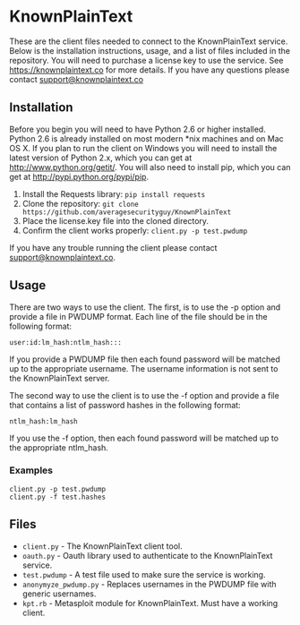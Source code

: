 KnownPlainText
==============

These are the client files needed to connect to the KnownPlainText
service. Below is the installation instructions, usage, and a list 
of files included in the repository. You will need to purchase a 
license key to use the service. See https://knownplaintext.co for 
more details. If you have any questions please contact support@knownplaintext.co

Installation
------------

Before you begin you will need to have Python 2.6 or higher installed. 
Python 2.6 is already installed on most modern *nix machines and on 
Mac OS X. If you plan to run the client on Windows you will need to 
install the latest version of Python 2.x, which you can get at 
http://www.python.org/getit/. You will also need to install pip, which 
you can get at http://pypi.python.org/pypi/pip.

1. Install the Requests library: `pip install requests`
2. Clone the repository: `git clone https://github.com/averagesecurityguy/KnownPlainText`
3. Place the license.key file into the cloned directory.
4. Confirm the client works properly: `client.py -p test.pwdump`

If you have any trouble running the client please contact support@knownplaintext.co.

Usage
-----
There are two ways to use the client. The first, is to use the -p option and 
provide a file in PWDUMP format. Each line of the file should be in the following 
format:

    user:id:lm_hash:ntlm_hash:::

If you provide a PWDUMP file then each found password will be matched up to the 
appropriate username. The username information is not sent to the KnownPlainText 
server.

The second way to use the client is to use the -f option and provide a file that 
contains a list of password hashes in the following format:

    ntlm_hash:lm_hash

If you use the -f option, then each found password will be matched up to the 
appropriate ntlm_hash.

### Examples ###
    client.py -p test.pwdump
    client.py -f test.hashes

Files
-----
* `client.py` - The KnownPlainText client tool.
* `oauth.py` - Oauth library used to authenticate to the KnownPlainText service.
* `test.pwdump` - A test file used to make sure the service is working.
* `anonymyze_pwdump.py` - Replaces usernames in the PWDUMP file with generic usernames.
* `kpt.rb` - Metasploit module for KnownPlainText. Must have a working client.
